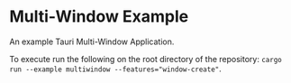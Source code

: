 # Multi-Window Example

An example Tauri Multi-Window Application.

To execute run the following on the root directory of the repository: `cargo run --example multiwindow --features="window-create"`.
